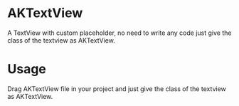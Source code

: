 # AKTextView
A TextView with custom placeholder, no need to write any code just give the class of the textview as AKTextView.
# Usage
Drag AKTextView file in your project and just give the class of the textview as AKTextView.
